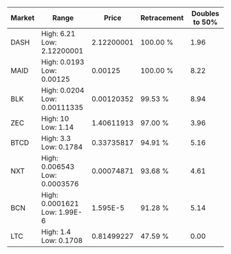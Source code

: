 | Market | Range | Price| Retracement | Doubles to 50% |
| --- | --- | --- | --- | --- |
| DASH | High: 6.21<br />Low: 2.12200001 | 2.12200001 | 100.00 % | 1.96 |
| MAID | High: 0.0193<br />Low: 0.00125 | 0.00125 | 100.00 % | 8.22 |
| BLK | High: 0.0204<br />Low: 0.00111335 | 0.00120352 | 99.53 % | 8.94 |
| ZEC | High: 10<br />Low: 1.14 | 1.40611913 | 97.00 % | 3.96 |
| BTCD | High: 3.3<br />Low: 0.1784 | 0.33735817 | 94.91 % | 5.16 |
| NXT | High: 0.006543<br />Low: 0.0003576 | 0.00074871 | 93.68 % | 4.61 |
| BCN | High: 0.0001621<br />Low: 1.99E-6 | 1.595E-5 | 91.28 % | 5.14 |
| LTC | High: 1.4<br />Low: 0.1708 | 0.81499227 | 47.59 % | 0.00 |
